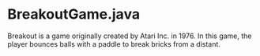 # BreakoutGame.java
Breakout is a game originally created by Atari Inc. in 1976. In this game, the player bounces balls with a paddle to break bricks from a distant.
